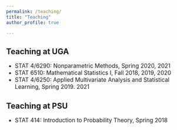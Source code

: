 ```yaml
---
permalink: /teaching/
title: "Teaching"
author_profile: true

---
```


## Teaching at UGA
* <span style="font-size:1.1em;">STAT 4/6290: Nonparametric Methods, Spring 2020, 2021 </span>   
* <span style="font-size:1.1em;">STAT 6510: Mathematical Statistics I, Fall 2018, 2019, 2020 </span>         
* <span style="font-size:1.1em;">STAT 4/6250: Applied Multivariate Analysis and Statistical Learning, Spring 2019. 2021 </span>         

## Teaching at PSU

* <span style="font-size:1.1em;">STAT 414: Introduction to Probability Theory, Spring 2018 </span>  
